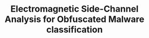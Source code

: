 ---
layout: page
title: Electromagnetic Side-Channel Analysis for Obfuscated Malware classification
description: Israeli Conference on Hardware and Side-Channel Attacks (ICHSA) 2021 
redirect: https://ichsa.sise.bgu.ac.il/2021_student_presentations/Pham%20Duy%20Phuc_ICHSA%2006-2021.pdf
importance: 4 
---